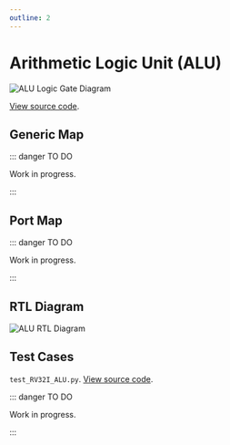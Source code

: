 ```yaml
---
outline: 2
---
```


# Arithmetic Logic Unit (ALU) <Badge type="info" text="RV32I_ALU.vhd"/>

![ALU Logic Gate Diagram](/images/referencia/componentes/rv32i_alu.drawio.svg)

[View source code](https://github.com/pfeinsper/24a-CTI-RISCV/blob/main/src/RV32I_ALU.vhd).

## Generic Map

::: danger TO DO

Work in progress.

:::

## Port Map

::: danger TO DO

Work in progress.

:::

## RTL Diagram

![ALU RTL Diagram](/images/referencia/componentes/rv32i_alu_netlist.svg)

## Test Cases

`test_RV32I_ALU.py`.
[View source code](https://github.com/pfeinsper/24a-CTI-RISCV/blob/main/test/test_RV32I_ALU.py).

::: danger TO DO

Work in progress.

:::
